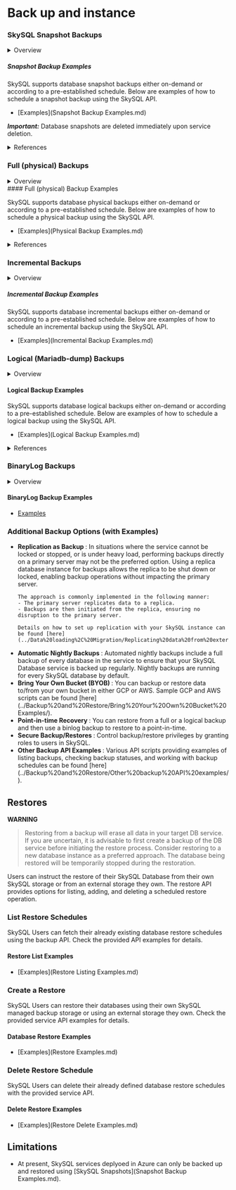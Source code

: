 # **Back up and instance**
<!-- Commenting the backups pricing until it's finalzied
## **Pricing**
> While daily automated backups are provided, using the SkySQL Backup and Restore API may incur nominal additional charges. For more information, please contact info@skysql.com."


The following documentation describes the API for the SkySQL Backup Service. This can be used directly with any HTTP client.

The Backup and Restore service provides SkySQL customers with a comprehensive list of features through a secure API and a user-friendly portal. The service extends the automated nightly backups with a number of self-service features. Users can automatically create and store backups of their databases to ensure additional data safety or provide a robust disaster recovery solution. The backups are stored on reliable and secure cloud storage, ensuring they are readily available when needed. The backup process is seamless and does not affect the database performance. SkySQL also offers the flexibility to customize backup schedule according to your specific needs. Backups on large data sets can take time.

You instruct the creation of a backup using a "schedule". You can either schedule a one-time backup (schedule now) or set up automatic backups using a cron schedule. A backup schedule results in a backup job which can be tracked using the status API. We support the following types of backups: snapshot, full (physical), incremental (physical), binary log, and dump (logical).
-->
### **SkySQL Snapshot Backups**

<details>
<summary>
Overview
</summary>

<h3>
<li>
SkySQL database snapshots create a point-in-time copy of the database persistent volume. Compared to full backups, snapshots provide a faster method for restoring your database with the same data. 
</li>

<li>
Snapshots are incremental in nature. After the initial full snapshot of a database persistent volumes, subsequent snapshots only capture and store the changes made since the last snapshot. This approach saves a lot of storage space and reduces the time it takes to create a snapshot database backup and the related cloud storage cost. 
</li>
<li>
Users have the flexibility to trigger a snapshot as per their scheduling requirements - either on-demand or according to a pre-defined schedule. 
</li>
<li>
The SkySQL snapshots benefit from MariaDB's [backup stage flush](https://mariadb.com/kb/en/backup-stage/#:~:text=active%20DDL%20commands.-,BACKUP%20STAGE%20FLUSH,as%20closed%20for%20the%20backup.) to create a consistent backup of the database - database lock temporarily suspends write operations and replication for just a few seconds. In a Primary/Replica topology, snapshot backups are prioritized and performed on the replica node. This is to ensure that the primary server can continue to operate in read/write mode, as the backup process is carried out on the replica node. After the backup process on the replica is completed, replication resumes automatically.
</li>
</h3>
</details>

##### Snapshot Backup Examples 

SkySQL supports database snapshot backups either on-demand or according to a pre-established schedule. 
Below are examples of how to schedule a snapshot backup using the SkySQL API.

- [Examples](Snapshot Backup Examples.md)

***Important:*** Database snapshots are deleted immediately upon service deletion. 

<details>
<summary>
References
</summary>
<h3>
    <ul>
        <li><a href="https://docs.aws.amazon.com/ebs/latest/userguide/ebs-snapshots.html">Amazon EBS snapshots</a></li>
        <li><a href="https://cloud.google.com/kubernetes-engine/multi-cloud/docs/aws/how-to/snapshot-persistentvolume">Google Cloud Kubernetes Engine - Snapshot Persistent Volume</a></li>
        <li><a href="https://kubernetes.io/docs/concepts/storage/volume-snapshots/">Kubernetes - Volume Snapshots</a></li>
        <li><a href="https://mariadb.com/kb/en/how-mariabackup-works/#create-a-consistent-backup-point">MariaDB - How Mariabackup Works/create-a-consistent-backup-point</a></li>
    </ul>
</h3>
</details>

### **Full (physical) Backups** 

<details>
<summary>
Overview
</summary>

<h3>
<li>
Full backups create a complete backup of the database server into a new backup folder. It uses [mariabackup](https://mariadb.com/kb/en/full-backup-and-restore-with-mariabackup/) under the hood. Physical backups are performed by copying the individual data files or directories.
</li>

<li>
The physical backup uses backup stages to create a consistent backup of the database without requiring a global read lock for the entire duration of the backup, while allowing the database to continue processing transactions. Instead, the server read lock is only needed briefly during the [BACKUP STAGE FLUSH](https://mariadb.com/kb/en/backup-stage/#:~:text=active%20DDL%20commands.-,BACKUP%20STAGE%20FLUSH,as%20closed%20for%20the%20backup.) stage, which flushes the tables to ensure that all of them are in a consistent state at the exact same point in time, independent of storage engine. The database lock temporarily suspends write operations and replication; the duration of the lock is typically just a few seconds. In a Primary/Replica topology, backups are prioritized and performed on the replica node. This approach ensures that the primary server can continue to operate in read/write mode, as the backup process is carried out on the replica node. After the backup process on the replica is completed, replication resumes automatically.
</li>
</h3>
</details>
#### Full (physical) Backup Examples

SkySQL supports database physical backups either on-demand or according to a pre-established schedule. Below are examples of how to schedule a physical backup using the SkySQL API.

- [Examples](Physical Backup Examples.md)

<details>
<summary>
References
</summary>
<h3>
    <ul>
        <li><a href="https://mariadb.com/kb/en/full-backup-and-restore-with-mariabackup/">mariabackup</a></li>
    </ul>
</h3>
</details>

### **Incremental Backups**

<details>
<summary>
Overview
</summary>

<h3>
Incremental backups update a previous backup with any changes to the data that have occurred since the initial backup was taken.

InnoDB pages contain log sequence numbers, or LSN's. Whenever you modify a row on any InnoDB table in the database, the storage engine increments this number. When performing an incremental backup, Mariabackup checks the most recent LSN for the backup against the LSN's contained in the database. It then updates any of the backup files that have fallen behind.

</h3>
</details>

##### Incremental Backup Examples
SkySQL supports database incremental backups either on-demand or according to a pre-established schedule. 
Below are examples of how to schedule an incremental backup using the SkySQL API.

- [Examples](Incremental Backup Examples.md)
    
### **Logical (Mariadb-dump) Backups** 

<details>
<summary>
Overview
</summary>

<h3>
Logical backups consist of the SQL statements necessary to restore the data, such as CREATE DATABASE, CREATE TABLE, and INSERT. This is done using mariadb-dump ([mariadb-dump](https://mariadb.com/kb/en/mariadb-dump/)) and is the most flexible way to perform a backup and restore, and a good choice when the data size is relatively small.
</h3>
</details>

#### Logical Backup Examples

SkySQL supports database logical backups either on-demand or according to a pre-established schedule. Below are examples of how to schedule a logical backup using the SkySQL API.

- [Examples](Logical Backup Examples.md)

<details>
<summary>
References
</summary>

<h3>
[mariadb-dump](https://mariadb.com/kb/en/mariadb-dump/)

</h3>
</details>

### **BinaryLog Backups** 

<details>
<summary>
Overview
</summary>

<h3>
Binlogs record database changes (data modifications, table structure changes) in a sequential, binary format. You can preserve binlogs for setting up replication or to recover to a certain point-in-time.

</h3>
</details>

#### BinaryLog Backup Examples

- [Examples](<./Binarylog Backup Examples.md>)

### **Additional Backup Options (with Examples)**
  
<ul>
<li> <b> Replication as Backup </b>: In situations where the service cannot be locked or stopped, or is under heavy load, performing backups directly on a primary server may not be the preferred option. Using a replica database instance for backups allows the replica to be shut down or locked, enabling backup operations without impacting the primary server.
    
    The approach is commonly implemented in the following manner:
    - The primary server replicates data to a replica.
    - Backups are then initiated from the replica, ensuring no disruption to the primary server.
  
    Details on how to set up replication with your SkySQL instance can be found [here](../Data%20loading%2C%20Migration/Replicating%20data%20from%20external%20DB/).
</li>
<li> <b> Automatic Nightly Backups </b>: Automated nightly backups include a full backup of every database in the service to ensure that your SkySQL Database service is backed up regularly. Nightly backups are running for every SkySQL database by default.
</li>
<li> <b> Bring Your Own Bucket (BYOB) </b>: You can backup or restore data to/from your own bucket in either GCP or AWS. Sample GCP and AWS scripts can be found [here](../Backup%20and%20Restore/Bring%20Your%20Own%20Bucket%20Examples/).
</li>
<li> <b> Point-in-time Recovery </b>: You can restore from a full or a logical backup and then use a binlog backup to restore to a point-in-time.
</li>
<li> <b> Secure Backup/Restores </b>: Control backup/restore privileges by granting roles to users in SkySQL.
</li>

<li> <b> Other Backup API Examples </b>: Various API scripts providing examples of listing backups, checking backup statuses, and working with backup schedules can be found [here](../Backup%20and%20Restore/Other%20backup%20API%20examples/).
</li>
</ul>

## Restores

**WARNING**
> Restoring from a backup will erase all data in your target DB service. If you are uncertain, it is advisable to first create a backup of the DB service before initiating the restore process. Consider restoring to a new database instance as a preferred approach. The database being restored will be temporarily stopped during the restoration.

Users can instruct the restore of their SkySQL Database from their own SkySQL storage or from an external storage they own. The restore API provides options for listing, adding, and deleting a scheduled restore operation.

### **List Restore Schedules** 

SkySQL Users can fetch their already existing database restore schedules using the backup API. Check the provided API examples for details.

#### Restore List Examples

- [Examples](Restore Listing Examples.md)

### **Create a Restore**

SkySQL Users can restore their databases using their own SkySQL managed backup storage or using an external storage they own. Check the provided service API examples for details.

#### Database Restore Examples

- [Examples](Restore Examples.md)
    
### **Delete Restore Schedule**

SkySQL Users can delete their already defined database restore schedules with the provided service API.

#### Delete Restore Examples

- [Examples](Restore Delete Examples.md)

## Limitations 

- At present, SkySQL services deplyoed in Azure can only be backed up and restored using [SkySQL Snapshots](Snapshot Backup Examples.md).
 